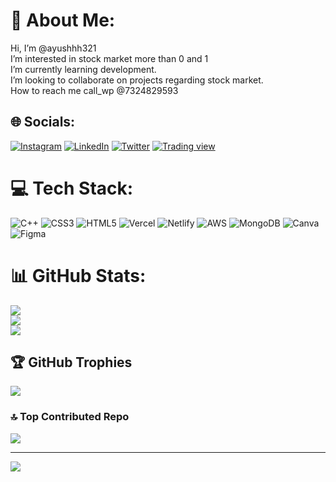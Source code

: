 
                                                                                                                
                                                                                                                              
               
                         
# 💫 About Me:   
Hi, I’m @ayushhh321<br>I’m interested in stock market more than 0 and 1<br>I’m currently learning development.<br>I’m looking to collaborate on projects regarding stock market.<br>How to reach me call_wp @7324829593<br>    


## 🌐 Socials:
[![Instagram](https://img.shields.io/badge/Instagram-%23E4405F.svg?logo=Instagram&logoColor=white)](https://www.instagram.com/ayushgupta.73/) [![LinkedIn](https://img.shields.io/badge/LinkedIn-%230077B5.svg?logo=linkedin&logoColor=white)](https://www.linkedin.com/in/ayush-gupta-33169b228/) [![Twitter](https://img.shields.io/badge/Twitter-%231DA1F2.svg?logo=Twitter&logoColor=white)](https://twitter.com/@hypo_sucks) 
[![Trading view](https://img.shields.io/badge/Trading%20view-Trade%20-red)](https://in.tradingview.com/u/ayush56039/)


# 💻 Tech Stack:
![C++](https://img.shields.io/badge/c++-%2300599C.svg?style=plastic&logo=c%2B%2B&logoColor=white) ![CSS3](https://img.shields.io/badge/css3-%231572B6.svg?style=plastic&logo=css3&logoColor=white) ![HTML5](https://img.shields.io/badge/html5-%23E34F26.svg?style=plastic&logo=html5&logoColor=white) ![Vercel](https://img.shields.io/badge/vercel-%23000000.svg?style=plastic&logo=vercel&logoColor=white) ![Netlify](https://img.shields.io/badge/netlify-%23000000.svg?style=plastic&logo=netlify&logoColor=#00C7B7) ![AWS](https://img.shields.io/badge/AWS-%23FF9900.svg?style=plastic&logo=amazon-aws&logoColor=white) ![MongoDB](https://img.shields.io/badge/MongoDB-%234ea94b.svg?style=plastic&logo=mongodb&logoColor=white) ![Canva](https://img.shields.io/badge/Canva-%2300C4CC.svg?style=plastic&logo=Canva&logoColor=white) 	![Figma](https://img.shields.io/badge/figma-%23F24E1E.svg?style=plastic&logo=figma&logoColor=white)
# 📊 GitHub Stats:
![](https://github-readme-stats.vercel.app/api?username=ayushhh321&theme=highcontrast&hide_border=false&include_all_commits=true&count_private=false)<br/>
![](https://github-readme-streak-stats.herokuapp.com/?user=ayushhh321&theme=highcontrast&hide_border=false)<br/>
![](https://github-readme-stats.vercel.app/api/top-langs/?username=ayushhh321&theme=highcontrast&hide_border=false&include_all_commits=true&count_private=false&layout=compact)

## 🏆 GitHub Trophies
![](https://github-profile-trophy.vercel.app/?username=ayushhh321&theme=dracula&no-frame=false&no-bg=true&margin-w=4)

<!-- ## 🐦 Latest Tweet
[![](https://gtce.itsvg.in/api?username=@hypo_sucks)](https://github.com/VishwaGauravIn/github-twitter-card-embed)

### ✍️ Random Dev Quote
![](https://quotes-github-readme.vercel.app/api?type=horizontal&theme=radical) -->

### 🔝 Top Contributed Repo
![](https://github-contributor-stats.vercel.app/api?username=ayushhh321&limit=5&theme=gruvbox&combine_all_yearly_contributions=true)

<!-- ### 😂 Random Dev Meme
<img src="https://rm.up.railway.app/" width="512px"/> -->

---
[![](https://visitcount.itsvg.in/api?id=ayushhh321&icon=2&color=6)](https://visitcount.itsvg.in)

<!-- Proudly created with GPRM ( https://gprm.itsvg.in ) -->
